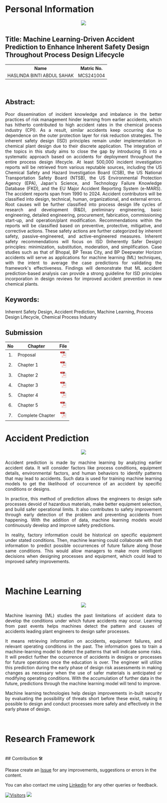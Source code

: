 # Personal Information

<p align="center">
  <p align="center"><img height="200px" src="https://github.com/drshahizan/research-design/blob/main/proposal/proposal24251/LeynzSahak/images/Me.jpg">
</p>

## Title: Machine Learning-Driven Accident Prediction to Enhance Inherent Safety Design Throughout Process Design Lifecycle

<table align="center">
  <tr>
    <th>Name</th>
    <th>Matric No.</th>
  </tr>
  <tr>
    <td>HASLINDA BINTI ABDUL SAHAK</td>
    <td>MCS241004</td>
  </tr>

</table>
<br>

## Abstract:

<p align="justify">
Poor dissemination of incident knowledge and imbalance in the better practices of risk management hinder learning from earlier accidents, which has hitherto contributed to high accident rates in the chemical process industry (CPI). As a result, similar accidents keep occurring due to dependence on the outer protection layer for risk reduction strategies. The inherent safety design (ISD) principles remain under implementation in chemical plant design due to their discrete application. The integration of the topics in this study aims to close the gap by introducing IS into a systematic approach based on accidents for deployment throughout the entire process design lifecycle. At least 500,000 incident investigation reports will be retrieved from various reputable sources, including the US Chemical Safety and Hazard Investigation Board (CSB), the US National Transportation Safety Board (NTSB), the US Environmental Protection Agency (EPA), Japan's Science, and Technology Failure Knowledge Database (FKD), and the EU Major Accident Reporting System (e-MARS). The accident reports span from 1990 to 2024. Accident contributors will be classified into design, technical, human, organizational, and external errors. Root causes will be further classified into process design life cycles of research and development (R&D), preliminary engineering, basic engineering, detailed engineering, procurement, fabrication, commissioning start-up, and operation/plant modification. Recommendations within the reports will be classified based on preventive, protective, mitigative, and corrective actions. These safety actions are further categorized by inherent safety, passive-engineered, and active-engineered measures. Inherent safety recommendations will focus on ISD (Inherently Safer Design) principles: minimization, substitution, moderation, and simplification. Case studies such as that of Bhopal, BP Texas City, and BP Deepwater Horizon accidents will serve as applications for machine learning (ML) techniques, with the intent to average the case predictions for validating the framework's effectiveness. Findings will demonstrate that ML accident prediction-based analysis can provide a strong guideline for ISD principles incorporation in design reviews for improved accident prevention in new chemical plants.
</p>

## Keywords: 
Inherent Safety Design, Accident Prediction, Machine Learning, Process Design Lifecycle, Chemical Process Industry
<br>
## Submission

| No  | Chapter     |                                                 File |
| :-: | ---------- | :---------------------------------------------------------------------------------------------------: |
|  1.  | Proposal | <a href="Proposal_Haslinda binti Abdul Sahak.pdf/"><img src="../../../images/pdf.svg" width="24px" height="24px"></a> |
|  2.  | Chapter 1 | <a href="Chapter 1/Chapter 1_Haslinda binti Abdul Sahak.pdf/"><img src="../../../images/pdf.svg" width="24px" height="24px"></a> |
|  3.  | Chapter 2 | <a href="Chapter 2/CHAPTER 2_Haslinda binti Abdul Sahak.pdf"><img src="../../../images/pdf.svg" width="24px" height="24px"></a> |
|  4.  | Chapter 3 | <a href="Chapter 3/"><img src="../../../images/pdf.svg" width="24px" height="24px"></a> |
|  5.  | Chapter 4 | <a href="Chapter 4/"><img src="../../../images/pdf.svg" width="24px" height="24px"></a> |
|  6.  | Chapter 5 | <a href="Chapter 5/"><img src="../../../images/pdf.svg" width="24px" height="24px"></a> |
|  7.  | Complete Chapter | <a href="Full Chapter/"><img src="../../../images/pdf.svg" width="24px" height="24px"></a> |

# **Accident Prediction**
<div align="center"><img src="https://github.com/drshahizan/research-design/blob/main/proposal/proposal24251/LeynzSshak/images/Picture2.png"></div>

<p align="justify">
Accident prediction is made by machine learning by analyzing earlier accident data. It will consider factors like process conditions, equipment details, environmental factors, and human behaviors to identify patterns that may lead to accidents. Such data is used for training machine learning models to get the likelihood of occurrence of an accident by specific conditions or designs.
  
<p align="justify">
In practice, this method of prediction allows the engineers to design safe processes devoid of hazardous materials, make better equipment selection, and build safer operational limits. It also contributes to safety improvement through early detection of the problem and preventing accidents from happening. With the addition of data, machine learning models would continuously develop and improve safety predictions.

<p align="justify">
In reality, factory information could be historical on specific equipment under stated conditions. Then, machine learning could collaborate with that information to predict possible occurrences of future failure along those same conditions. This would allow managers to make more intelligent decisions when designing processes and equipment, which could lead to improved safety improvements.
</p></br>

# **Machine Learning**
<div align="center"><img src="https://github.com/drshahizan/research-design/blob/main/proposal/proposal24251/LeynzSahak/images/Picture1.png"></div>

<p align="justify">
Machine learning (ML) studies the past limitations of accident data to develop the conditions under which future accidents may occur. Learning from past events helps machines detect the pattern and causes of accidents leading plant engineers to design safer processes.
  
<p align="justify">
It means retrieving information on accidents, equipment failures, and relevant operating conditions in the past. The information goes to train a machine-learning model to detect the patterns that will indicate some risks. It will predict further the occurrence of accidents in designs or processes for future operations once the education is over. The engineer will utilize this prediction during the early phase of design risk assessments in making changes as necessary when the use of safer materials is anticipated or modifying operating conditions. With the accumulation of further data in the future, predictions through the machine learning model will tend to improve.

<p align="justify">
Machine learning technologies help design improvements in-built security by evaluating the possibility of threats short before these exist, making it possible to design and conduct processes more safely and effectively in the early phase of design.
</p></br>

# **Research Framework**

</br> 
## Contribution 🛠️

Please create an [Issue](https://github.com/drshahizan/special-topic-data-engineering/issues) for any improvements, suggestions or errors in the content.

You can also contact me using [Linkedin](https://www.linkedin.com/in/drshahizan/) for any other queries or feedback.

[![Visitors](https://api.visitorbadge.io/api/visitors?path=https%3A%2F%2Fgithub.com%2Fdrshahizan&labelColor=%23697689&countColor=%23555555&style=plastic)](https://visitorbadge.io/status?path=https%3A%2F%2Fgithub.com%2Fdrshahizan)
![](https://hit.yhype.me/github/profile?user_id=81284918)


